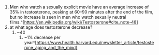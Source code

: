 1. Men who watch a sexually explicit movie have an average increase of 35% in testosterone, peaking at 60–90 minutes after the end of the film, but no increase is seen in men who watch sexually neutral films.^[https://en.wikipedia.org/wiki/Testosterone#cite_note-48]
2. at what age does testosterone decrease?
	1. ~40
		1. ~1% decrease per year^[https://www.health.harvard.edu/newsletter_article/testosterone_aging_and_the_mind]